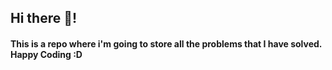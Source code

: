 ## Hi there 👋!

#### This is a repo where i'm going to store all the problems that I have solved. Happy Coding :D